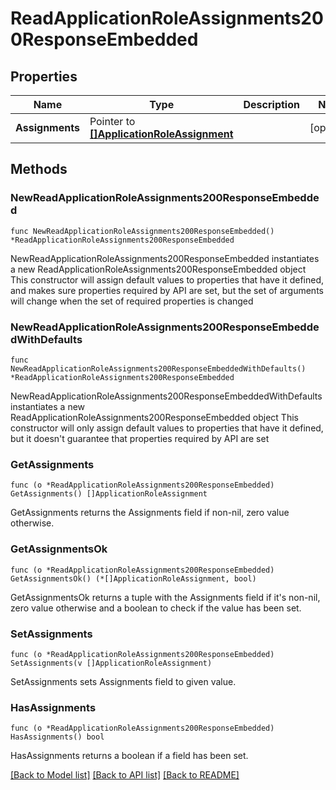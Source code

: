 # ReadApplicationRoleAssignments200ResponseEmbedded

## Properties

Name | Type | Description | Notes
------------ | ------------- | ------------- | -------------
**Assignments** | Pointer to [**[]ApplicationRoleAssignment**](ApplicationRoleAssignment.md) |  | [optional] 

## Methods

### NewReadApplicationRoleAssignments200ResponseEmbedded

`func NewReadApplicationRoleAssignments200ResponseEmbedded() *ReadApplicationRoleAssignments200ResponseEmbedded`

NewReadApplicationRoleAssignments200ResponseEmbedded instantiates a new ReadApplicationRoleAssignments200ResponseEmbedded object
This constructor will assign default values to properties that have it defined,
and makes sure properties required by API are set, but the set of arguments
will change when the set of required properties is changed

### NewReadApplicationRoleAssignments200ResponseEmbeddedWithDefaults

`func NewReadApplicationRoleAssignments200ResponseEmbeddedWithDefaults() *ReadApplicationRoleAssignments200ResponseEmbedded`

NewReadApplicationRoleAssignments200ResponseEmbeddedWithDefaults instantiates a new ReadApplicationRoleAssignments200ResponseEmbedded object
This constructor will only assign default values to properties that have it defined,
but it doesn't guarantee that properties required by API are set

### GetAssignments

`func (o *ReadApplicationRoleAssignments200ResponseEmbedded) GetAssignments() []ApplicationRoleAssignment`

GetAssignments returns the Assignments field if non-nil, zero value otherwise.

### GetAssignmentsOk

`func (o *ReadApplicationRoleAssignments200ResponseEmbedded) GetAssignmentsOk() (*[]ApplicationRoleAssignment, bool)`

GetAssignmentsOk returns a tuple with the Assignments field if it's non-nil, zero value otherwise
and a boolean to check if the value has been set.

### SetAssignments

`func (o *ReadApplicationRoleAssignments200ResponseEmbedded) SetAssignments(v []ApplicationRoleAssignment)`

SetAssignments sets Assignments field to given value.

### HasAssignments

`func (o *ReadApplicationRoleAssignments200ResponseEmbedded) HasAssignments() bool`

HasAssignments returns a boolean if a field has been set.


[[Back to Model list]](../README.md#documentation-for-models) [[Back to API list]](../README.md#documentation-for-api-endpoints) [[Back to README]](../README.md)



